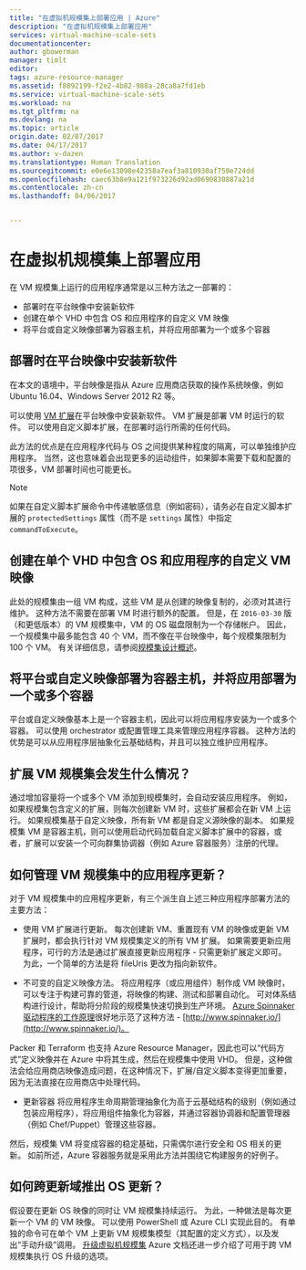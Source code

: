 ```yaml
---
title: "在虚拟机规模集上部署应用 | Azure"
description: "在虚拟机规模集上部署应用"
services: virtual-machine-scale-sets
documentationcenter: 
author: gbowerman
manager: timlt
editor: 
tags: azure-resource-manager
ms.assetid: f8892199-f2e2-4b82-988a-28ca8a7fd1eb
ms.service: virtual-machine-scale-sets
ms.workload: na
ms.tgt_pltfrm: na
ms.devlang: na
ms.topic: article
origin.date: 02/07/2017
ms.date: 04/17/2017
ms.author: v-dazen
ms.translationtype: Human Translation
ms.sourcegitcommit: e0e6e13098e42358a7eaf3a810930af750e724dd
ms.openlocfilehash: caec63b8e9a121f973226d92ad0690830887a21d
ms.contentlocale: zh-cn
ms.lasthandoff: 04/06/2017


---
```

# <a name="deploy-an-app-on-virtual-machine-scale-sets"></a>在虚拟机规模集上部署应用
在 VM 规模集上运行的应用程序通常是以三种方法之一部署的：

* 部署时在平台映像中安装新软件
* 创建在单个 VHD 中包含 OS 和应用程序的自定义 VM 映像
* 将平台或自定义映像部署为容器主机，并将应用部署为一个或多个容器

## <a name="install-new-software-on-a-platform-image-at-deployment-time"></a>部署时在平台映像中安装新软件
在本文的语境中，平台映像是指从 Azure 应用商店获取的操作系统映像，例如 Ubuntu 16.04、Windows Server 2012 R2 等。

可以使用 [VM 扩展](../virtual-machines/virtual-machines-windows-extensions-features.md?toc=%2fvirtual-machines%2fwindows%2ftoc.json)在平台映像中安装新软件。 VM 扩展是部署 VM 时运行的软件。 可以使用自定义脚本扩展，在部署时运行所需的任何代码。

此方法的优点是在应用程序代码与 OS 之间提供某种程度的隔离，可以单独维护应用程序。 当然，这也意味着会出现更多的运动组件，如果脚本需要下载和配置的项很多，VM 部署时间也可能更长。

>[!NOTE]
>如果在自定义脚本扩展命令中传递敏感信息（例如密码），请务必在自定义脚本扩展的 `protectedSettings` 属性（而不是 `settings` 属性）中指定 `commandToExecute`。

## <a name="create-a-custom-vm-image-that-includes-both-the-os-and-the-application-in-a-single-vhd"></a>创建在单个 VHD 中包含 OS 和应用程序的自定义 VM 映像 
此处的规模集由一组 VM 构成，这些 VM 是从创建的映像复制的，必须对其进行维护。 这种方法不需要在部署 VM 时进行额外的配置。 但是，在 `2016-03-30` 版（和更低版本）的 VM 规模集中，VM 的 OS 磁盘限制为一个存储帐户。 因此，一个规模集中最多能包含 40 个 VM，而不像在平台映像中，每个规模集限制为 100 个 VM。 有关详细信息，请参阅[规模集设计概述](virtual-machine-scale-sets-design-overview.md)。

## <a name="deploy-a-platform-or-a-custom-image-as-a-container-host-and-your-app-as-one-or-more-containers"></a>将平台或自定义映像部署为容器主机，并将应用部署为一个或多个容器
平台或自定义映像基本上是一个容器主机，因此可以将应用程序安装为一个或多个容器。  可以使用 orchestrator 或配置管理工具来管理应用程序容器。 这种方法的优势是可以从应用程序层抽象化云基础结构，并且可以独立维护应用程序。

## <a name="what-happens-when-a-vm-scale-set-scales-out"></a>扩展 VM 规模集会发生什么情况？
通过增加容量将一个或多个 VM 添加到规模集时，会自动安装应用程序。 例如，如果规模集包含定义的扩展，则每次创建新 VM 时，这些扩展都会在新 VM 上运行。 如果规模集基于自定义映像，所有新 VM 都是自定义源映像的副本。 如果规模集 VM 是容器主机，则可以使用启动代码加载自定义脚本扩展中的容器，或者，扩展可以安装一个可向群集协调器（例如 Azure 容器服务）注册的代理。

## <a name="how-do-you-manage-application-updates-in-vm-scale-sets"></a>如何管理 VM 规模集中的应用程序更新？
对于 VM 规模集中的应用程序更新，有三个派生自上述三种应用程序部署方法的主要方法：

* 使用 VM 扩展进行更新。 每次创建新 VM、重置现有 VM 的映像或更新 VM 扩展时，都会执行针对 VM 规模集定义的所有 VM 扩展。 如果需要更新应用程序，可行的方法是通过扩展直接更新应用程序 - 只需更新扩展定义即可。 为此，一个简单的方法是将 fileUris 更改为指向新软件。

* 不可变的自定义映像方法。 将应用程序（或应用组件）制作成 VM 映像时，可以专注于构建可靠的管道，将映像的构建、测试和部署自动化。 可对体系结构进行设计，帮助将分阶段的规模集快速切换到生产环境。 [Azure Spinnaker 驱动程序的工作原理](https://github.com/spinnaker/deck/tree/master/app/scripts/modules/azure)很好地示范了这种方法 - [http://www.spinnaker.io/](http://www.spinnaker.io/)。

Packer 和 Terraform 也支持 Azure Resource Manager，因此也可以“代码方式”定义映像并在 Azure 中将其生成，然后在规模集中使用 VHD。 但是，这种做法会给应用商店映像造成问题，在这种情况下，扩展/自定义脚本变得更加重要，因为无法直接在应用商店中处理代码。

* 更新容器 将应用程序生命周期管理抽象化为高于云基础结构的级别（例如通过包装应用程序），将应用组件抽象化为容器，并通过容器协调器和配置管理器（例如 Chef/Puppet）管理这些容器。

然后，规模集 VM 将变成容器的稳定基础，只需偶尔进行安全和 OS 相关的更新。 如前所述，Azure 容器服务就是采用此方法并围绕它构建服务的好例子。

## <a name="how-do-you-roll-out-an-os-update-across-update-domains"></a>如何跨更新域推出 OS 更新？
假设要在更新 OS 映像的同时让 VM 规模集持续运行。 为此，一种做法是每次更新一个 VM 的 VM 映像。 可以使用 PowerShell 或 Azure CLI 实现此目的。 有单独的命令可在单个 VM 上更新 VM 规模集模型（其配置的定义方式），以及发出“手动升级”调用。 [升级虚拟机规模集](./virtual-machine-scale-sets-upgrade-scale-set.md) Azure 文档还进一步介绍了可用于跨 VM 规模集执行 OS 升级的选项。

